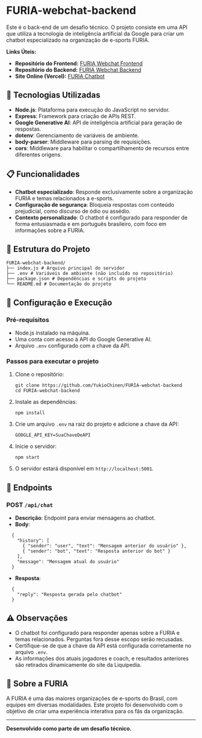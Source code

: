 # FURIA-webchat-backend

Este é o back-end de um desafio técnico. O projeto consiste em uma API que utiliza a tecnologia de inteligência artificial da Google para criar um chatbot especializado na organização de e-sports FURIA.

**Links Úteis:**
- **Repositório do Frontend:** [FURIA Webchat Frontend](https://github.com/YukioChinen/FURIA-webchat-frontend)
- **Repositório do Backend:** [FURIA Webchat Backend](https://github.com/YukioChinen/FURIA-webchat-backend)
- **Site Online (Vercel):** [FURIA Chatbot](https://furia-webchat-frontend.vercel.app/)

## 🚀 Tecnologias Utilizadas

- **Node.js**: Plataforma para execução do JavaScript no servidor.
- **Express**: Framework para criação de APIs REST.
- **Google Generative AI**: API de inteligência artificial para geração de respostas.
- **dotenv**: Gerenciamento de variáveis de ambiente.
- **body-parser**: Middleware para parsing de requisições.
- **cors**: Middleware para habilitar o compartilhamento de recursos entre diferentes origens.

## 📋 Funcionalidades

- **Chatbot especializado**: Responde exclusivamente sobre a organização FURIA e temas relacionados a e-sports.
- **Configuração de segurança**: Bloqueia respostas com conteúdo prejudicial, como discurso de ódio ou assédio.
- **Contexto personalizado**: O chatbot é configurado para responder de forma entusiasmada e em português brasileiro, com foco em informações sobre a FURIA.

## 📂 Estrutura do Projeto
```
FURIA-webchat-backend/ 
├── index.js # Arquivo principal do servidor 
├── .env # Variáveis de ambiente (não incluído no repositório) 
├── package.json # Dependências e scripts do projeto 
└── README.md # Documentação do projeto
```

## 🔧 Configuração e Execução

### Pré-requisitos

- Node.js instalado na máquina.
- Uma conta com acesso à API do Google Generative AI.
- Arquivo `.env` configurado com a chave da API.

### Passos para executar o projeto

1. Clone o repositório:
   ```
   git clone https://github.com/YukioChinen/FURIA-webchat-backend
   cd FURIA-webchat-backend
   ```

2. Instale as dependências:
   ```
   npm install
   ```

3. Crie um arquivo `.env` na raiz do projeto e adicione a chave da API:
   ```
   GOOGLE_API_KEY=SuaChaveDeAPI
   ```

4. Inicie o servidor:
   ```
   npm start
   ```

5. O servidor estará disponível em `http://localhost:5001`.

## 📡 Endpoints

### POST `/api/chat`

- **Descrição**: Endpoint para enviar mensagens ao chatbot.
- **Body**:
```
  {
    "history": [
      { "sender": "user", "text": "Mensagem anterior do usuário" },
      { "sender": "bot", "text": "Resposta anterior do bot" }
    ],
    "message": "Mensagem atual do usuário"
  }
```
- **Resposta**:
```
  {
    "reply": "Resposta gerada pelo chatbot"
  }
```

## ⚠️ Observações

- O chatbot foi configurado para responder apenas sobre a FURIA e temas relacionados. Perguntas fora desse escopo serão recusadas.
- Certifique-se de que a chave da API está configurada corretamente no arquivo `.env`.
- As informações dos atuais jogadores e coach, e resultados anteriores são retirados dinamicamente do site da Liquipedia.


## 🖤 Sobre a FURIA

A FURIA é uma das maiores organizações de e-sports do Brasil, com equipes em diversas modalidades. Este projeto foi desenvolvido com o objetivo de criar uma experiência interativa para os fãs da organização.

---

**Desenvolvido como parte de um desafio técnico.**
